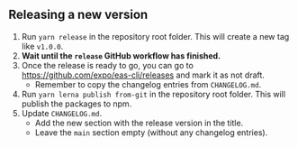 ## Releasing a new version

1. Run `yarn release` in the repository root folder. This will create a new tag like `v1.0.0`.
1. **Wait until the `release` GitHub workflow has finished.**
1. Once the release is ready to go, you can go to https://github.com/expo/eas-cli/releases and mark it as not draft.
   - Remember to copy the changelog entries from `CHANGELOG.md`.
1. Run `yarn lerna publish from-git` in the repository root folder. This will publish the packages to npm.
1. Update `CHANGELOG.md`.
   - Add the new section with the release version in the title.
   - Leave the `main` section empty (without any changelog entries).
